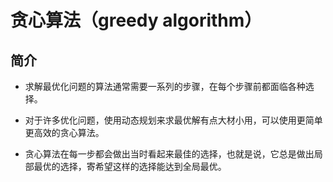# 贪心算法（greedy algorithm）

## 简介

- 求解最优化问题的算法通常需要一系列的步骤，在每个步骤前都面临各种选择。

- 对于许多优化问题，使用动态规划来求最优解有点大材小用，可以使用更简单更高效的贪心算法。

- 贪心算法在每一步都会做出当时看起来最佳的选择，也就是说，它总是做出局部最优的选择，寄希望这样的选择能达到全局最优。
